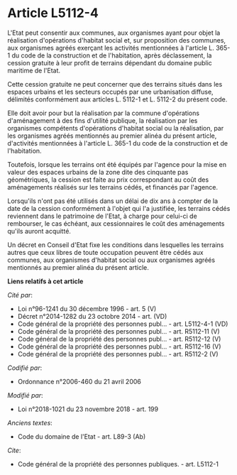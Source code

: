 # Article L5112-4

L'Etat peut consentir aux communes, aux organismes ayant pour objet la réalisation d'opérations d'habitat social et, sur
proposition des communes, aux organismes agréés exerçant les activités mentionnées à l'article L. 365-1 du code de la
construction et de l'habitation, après déclassement, la cession gratuite à leur profit de terrains dépendant du domaine
public maritime de l'Etat.

Cette cession gratuite ne peut concerner que des terrains situés dans les espaces urbains et les secteurs occupés par une
urbanisation diffuse, délimités conformément aux articles L. 5112-1 et L. 5112-2 du présent code.

Elle doit avoir pour but la réalisation par la commune d'opérations d'aménagement à des fins d'utilité publique, la
réalisation par les organismes compétents d'opérations d'habitat social ou la réalisation, par les organismes agréés
mentionnés au premier alinéa du présent article, d'activités mentionnées à l'article L. 365-1 du code de la construction et
de l'habitation.

Toutefois, lorsque les terrains ont été équipés par l'agence pour la mise en valeur des espaces urbains de la zone dite des
cinquante pas géométriques, la cession est faite au prix correspondant au coût des aménagements réalisés sur les terrains
cédés, et financés par l'agence.

Lorsqu'ils n'ont pas été utilisés dans un délai de dix ans à compter de la date de la cession conformément à l'objet qui l'a
justifiée, les terrains cédés reviennent dans le patrimoine de l'Etat, à charge pour celui-ci de rembourser, le cas échéant,
aux cessionnaires le coût des aménagements qu'ils auront acquitté.

Un décret en Conseil d'Etat fixe les conditions dans lesquelles les terrains autres que ceux libres de toute occupation
peuvent être cédés aux communes, aux organismes d'habitat social ou aux organismes agréés mentionnés au premier alinéa du
présent article.

**Liens relatifs à cet article**

_Cité par_:

  - Loi n°96-1241 du 30 décembre 1996 - art. 5 (V)
  - Décret n°2014-1282 du 23 octobre 2014 - art. (VD)
  - Code général de la propriété des personnes publ... - art. L5112-4-1 (VD)
  - Code général de la propriété des personnes publ... - art. R5112-11 (V)
  - Code général de la propriété des personnes publ... - art. R5112-12 (V)
  - Code général de la propriété des personnes publ... - art. R5112-16 (V)
  - Code général de la propriété des personnes publ... - art. R5112-2 (V)

_Codifié par_:

  - Ordonnance n°2006-460 du 21 avril 2006

_Modifié par_:

  - Loi n°2018-1021 du 23 novembre 2018 - art. 199

_Anciens textes_:

  - Code du domaine de l'Etat - art. L89-3 (Ab)

_Cite_:

  - Code général de la propriété des personnes publiques. - art. L5112-1
